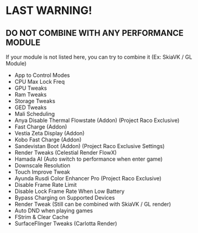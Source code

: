 # LAST WARNING!
## DO NOT COMBINE WITH ANY PERFORMANCE MODULE 

If your module is not listed here, you can try to combine it (Ex: SkiaVK / GL Module)

- App to Control Modes
- CPU Max Lock Freq
- GPU Tweaks
- Ram Tweaks
- Storage Tweaks 
- GED Tweaks
- Mali Scheduling
- Anya Disable Thermal Flowstate (Addon) (Project Raco Exclusive)
- Fast Charge (Addon)
- Vestia Zeta Display (Addon)
- Kobo Fast Charge (Addon)
- Sandevistan Boot (Addon) (Project Raco Exclusive Settings)
- Render Tweaks (Celestial Render FlowX)
- Hamada AI (Auto switch to performance when enter game)
- Downscale Resolution
- Touch Improve Tweak
- Ayunda Rusdi Color Enhancer Pro (Project Raco Exclusive)
- Disable Frame Rate Limit 
- Disable Lock Frame Rate When Low Battery
- Bypass Charging on Supported Devices
- Render Tweak (Still can be combined with SkiaVK / GL render) 
- Auto DND when playing games
- FStrim & Clear Cache
- SurfaceFlinger Tweaks (Carlotta Render)

